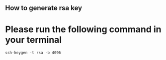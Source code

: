 ## How to generate rsa key
# Please run the following command in your terminal

```
ssh-keygen -t rsa -b 4096
```
